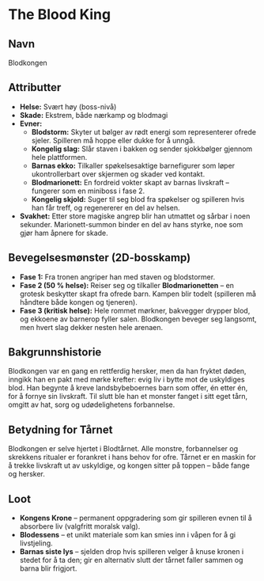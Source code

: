 # The Blood King

## Navn
Blodkongen

## Attributter
- **Helse:** Svært høy (boss-nivå)
- **Skade:** Ekstrem, både nærkamp og blodmagi
- **Evner:**  
  - **Blodstorm:** Skyter ut bølger av rødt energi som representerer ofrede sjeler. Spilleren må hoppe eller dukke for å unngå.  
  - **Kongelig slag:** Slår staven i bakken og sender sjokkbølger gjennom hele plattformen.  
  - **Barnas ekko:** Tilkaller spøkelsesaktige barnefigurer som løper ukontrollerbart over skjermen og skader ved kontakt.  
  - **Blodmarionett:** En fordreid vokter skapt av barnas livskraft – fungerer som en miniboss i fase 2.  
  - **Kongelig skjold:** Suger til seg blod fra spøkelser og spilleren hvis han får treff, og regenererer en del av helsen.  
- **Svakhet:** Etter store magiske angrep blir han utmattet og sårbar i noen sekunder. Marionett-summon binder en del av hans styrke, noe som gjør ham åpnere for skade.  

## Bevegelsesmønster (2D-bosskamp)
- **Fase 1:** Fra tronen angriper han med staven og blodstormer.  
- **Fase 2 (50 % helse):** Reiser seg og tilkaller **Blodmarionetten** – en grotesk beskytter skapt fra ofrede barn. Kampen blir todelt (spilleren må håndtere både kongen og tjeneren).  
- **Fase 3 (kritisk helse):** Hele rommet mørkner, bakvegger drypper blod, og ekkoene av barnerop fyller salen. Blodkongen beveger seg langsomt, men hvert slag dekker nesten hele arenaen.  

## Bakgrunnshistorie
Blodkongen var en gang en rettferdig hersker, men da han fryktet døden, inngikk han en pakt med mørke krefter: evig liv i bytte mot de uskyldiges blod. Han begynte å kreve landsbybeboernes barn som offer, én etter én, for å fornye sin livskraft. Til slutt ble han et monster fanget i sitt eget tårn, omgitt av hat, sorg og udødelighetens forbannelse.  

## Betydning for Tårnet
Blodkongen er selve hjertet i Blodtårnet. Alle monstre, forbannelser og skrekkens ritualer er forankret i hans behov for ofre. Tårnet er en maskin for å trekke livskraft ut av uskyldige, og kongen sitter på toppen – både fange og hersker.  

## Loot
- **Kongens Krone** – permanent oppgradering som gir spilleren evnen til å absorbere liv (valgfritt moralsk valg).  
- **Blodessens** – et unikt materiale som kan smies inn i våpen for å gi livstjeling.  
- **Barnas siste lys** – sjelden drop hvis spilleren velger å knuse kronen i stedet for å ta den; gir en alternativ slutt der tårnet faller sammen og barna blir frigjort.  
